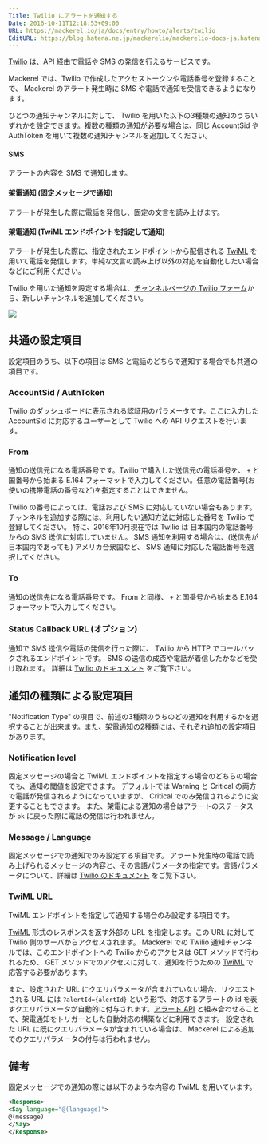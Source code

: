 ```yaml
---
Title: Twilio にアラートを通知する
Date: 2016-10-11T12:18:53+09:00
URL: https://mackerel.io/ja/docs/entry/howto/alerts/twilio
EditURL: https://blog.hatena.ne.jp/mackerelio/mackerelio-docs-ja.hatenablog.mackerel.io/atom/entry/10328749687188878378
---
```


[Twilio](https://www.twilio.com/) は、API 経由で電話や SMS の発信を行えるサービスです。

Mackerel では、Twilio で作成したアクセストークンや電話番号を登録することで、 Mackerel のアラート発生時に SMS や電話で通知を受信できるようになります。

ひとつの通知チャンネルに対して、 Twilio を用いた以下の3種類の通知のうちいずれかを設定できます。複数の種類の通知が必要な場合は、同じ AccountSid や AuthToken を用いて複数の通知チャンネルを追加してください。

####  SMS

アラートの内容を SMS で通知します。

#### 架電通知 (固定メッセージで通知)

アラートが発生した際に電話を発信し、固定の文言を読み上げます。

#### 架電通知 (TwiML エンドポイントを指定して通知)

アラートが発生した際に、指定されたエンドポイントから配信される [TwiML](https://jp.twilio.com/docs/api/twiml) を用いて電話を発信します。単純な文言の読み上げ以外の対応を自動化したい場合などにご利用ください。

Twilio を用いた通知を設定する場合は、[チャンネルページの Twilio フォーム](https://mackerel.io/my/channels/-/create#twilio)から、新しいチャンネルを追加してください。

![](https://cdn-ak.f.st-hatena.com/images/fotolife/m/mackerelio/20161107/20161107180322.png)


## 共通の設定項目

設定項目のうち、以下の項目は SMS と電話のどちらで通知する場合でも共通の項目です。

### AccountSid / AuthToken

Twilio のダッシュボードに表示される認証用のパラメータです。ここに入力した AccountSid に対応するユーザーとして Twilio への API リクエストを行います。

### From

通知の送信元になる電話番号です。Twilio で購入した送信元の電話番号を、 `+` と国番号から始まる E.164 フォーマットで入力してください。任意の電話番号(お使いの携帯電話の番号など)を指定することはできません。

Twilio の番号によっては、電話および SMS に対応していない場合もあります。チャンネルを追加する際には、利用したい通知方法に対応した番号を Twilio で登録してください。
特に、2016年10月現在では Twilio は 日本国内の電話番号からの SMS 送信に対応していません。 SMS 通知を利用する場合は、(送信先が日本国内であっても) アメリカ合衆国など、 SMS 通知に対応した電話番号を選択してください。

### To

通知の送信先になる電話番号です。 From と同様、 `+` と国番号から始まる E.164 フォーマットで入力してください。

### Status Callback URL (オプション)

通知で SMS 送信や電話の発信を行った際に、 Twilio から HTTP でコールバックされるエンドポイントです。 SMS の送信の成否や電話が着信したかなどを受け取れます。
詳細は [Twilio のドキュメント](https://jp.twilio.com/docs/) をご覧下さい。

## 通知の種類による設定項目

"Notification Type" の項目で、前述の3種類のうちのどの通知を利用するかを選択することが出来ます。また、架電通知の2種類には、それぞれ追加の設定項目があります。

### Notification level

固定メッセージの場合と TwiML エンドポイントを指定する場合のどちらの場合でも、通知の閾値を設定できます。
デフォルトでは Warning と Critical の両方で電話が発信されるようになっていますが、 Critical でのみ発信されるように変更することもできます。
また、架電による通知の場合はアラートのステータスが `ok` に戻った際に電話の発信は行われません。

### Message / Language

固定メッセージでの通知でのみ設定する項目です。
アラート発生時の電話で読み上げられるメッセージの内容と、その言語パラメータの指定です。言語パラメータについて、詳細は [Twilio のドキュメント](https://jp.twilio.com/docs/api/twiml/say#attributes-language) をご覧下さい。

### TwiML URL

TwiML エンドポイントを指定して通知する場合のみ設定する項目です。

[TwiML](https://jp.twilio.com/docs/api/twiml) 形式のレスポンスを返す外部の URL を指定します。この URL に対して Twilio 側のサーバからアクセスされます。 Mackerel での Twilio 通知チャンネルでは、このエンドポイントへの Twilio からのアクセスは GET メソッドで行われるため、 GET メソッドでのアクセスに対して、通知を行うための [TwiML](https://jp.twilio.com/docs/api/twiml) で応答する必要があります。

また、設定された URL にクエリパラメータが含まれていない場合、リクエストされる URL には `?alertId={alertId}` という形で、対応するアラートの id を表すクエリパラメータが自動的に付与されます。[アラート API](https://mackerel.io/ja/api-docs/entry/alerts) と組み合わせることで、架電通知をトリガーとした自動対応の構築などに利用できます。
設定された URL に既にクエリパラメータが含まれている場合は、 Mackerel による追加でのクエリパラメータの付与は行われません。

## 備考

固定メッセージでの通知の際には以下のような内容の TwiML を用いています。

```xml
<Response>
<Say language="@(language)">
@(message)
</Say>
</Response>
```

